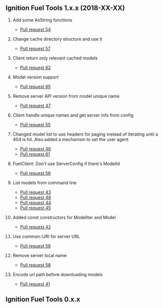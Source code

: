## Ignition Fuel Tools 1.x.x (2018-XX-XX)

1. Add some AsString functions
    * [Pull request 54](https://bitbucket.org/ignitionrobotics/ign-fuel-tools/pull-requests/54)

1. Change cache directory structure and use it
    * [Pull request 57](https://bitbucket.org/ignitionrobotics/ign-fuel-tools/pull-requests/57)

1. Client return only relevant cached models
    * [Pull request 62](https://bitbucket.org/ignitionrobotics/ign-fuel-tools/pull-requests/62)

1. Model version support
    * [Pull request 65](https://bitbucket.org/ignitionrobotics/ign-fuel-tools/pull-requests/65)

1. Remove server API version from model unique name
    * [Pull request 47](https://bitbucket.org/ignitionrobotics/ign-fuel-tools/pull-requests/47)

1. Client handle unique names and get server info from config
    * [Pull request 55](https://bitbucket.org/ignitionrobotics/ign-fuel-tools/pull-requests/55)

1. Changed model list to use headers for paging instead of iterating until
   a 404 is hit. Also added a mechanism to set the user agent
    * [Pull request 46](https://bitbucket.org/ignitionrobotics/ign-fuel-tools/pull-requests/46)
    * [Pull request 61](https://bitbucket.org/ignitionrobotics/ign-fuel-tools/pull-requests/61)

1. FuelClient: Don't use ServerConfig if there's ModelId
    * [Pull request 56](https://bitbucket.org/ignitionrobotics/ign-fuel-tools/pull-requests/56)

1. List models from command line
    * [Pull request 43](https://bitbucket.org/ignitionrobotics/ign-fuel-tools/pull-requests/43)
    * [Pull request 48](https://bitbucket.org/ignitionrobotics/ign-fuel-tools/pull-requests/48)
    * [Pull request 44](https://bitbucket.org/ignitionrobotics/ign-fuel-tools/pull-requests/44)
    * [Pull request 45](https://bitbucket.org/ignitionrobotics/ign-fuel-tools/pull-requests/45)

1. Added const constructors for ModelIter and Model
    * [Pull request 42](https://bitbucket.org/ignitionrobotics/ign-fuel-tools/pull-requests/42)

1. Use common::URI for server URL
    * [Pull request 59](https://bitbucket.org/ignitionrobotics/ign-fuel-tools/pull-requests/59)

1. Remove server local name
    * [Pull request 58](https://bitbucket.org/ignitionrobotics/ign-fuel-tools/pull-requests/58)

1. Encode url path before downloading models
    * [Pull request 41](https://bitbucket.org/ignitionrobotics/ign-fuel-tools/pull-requests/41)

## Ignition Fuel Tools 0.x.x

